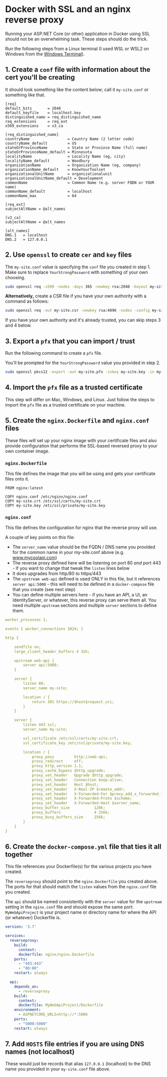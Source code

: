 # Docker with SSL and an nginx reverse proxy

Running your ASP.NET Core (or other) application in Docker using SSL should not be an overwhelming task.  These steps should do the trick.

Run the following steps from a Linux terminal (I used WSL or WSL2 on Windows from the [Windows Terminal](https://www.microsoft.com/en-us/p/windows-terminal/9n0dx20hk701)).

## 1. Create a `conf` file with information about the cert you'll be creating

It should look something like the content below; call it `my-site.conf` or something like that.

```text
[req]
default_bits       = 2048
default_keyfile    = localhost.key
distinguished_name = req_distinguished_name
req_extensions     = req_ext
x509_extensions    = v3_ca

[req_distinguished_name]
countryName                 = Country Name (2 letter code)
countryName_default         = US
stateOrProvinceName         = State or Province Name (full name)
stateOrProvinceName_default = Minnesota
localityName                = Locality Name (eg, city)
localityName_default        = Woodbury
organizationName            = Organization Name (eg, company)
organizationName_default    = KnowYourToolset
organizationalUnitName      = organizationalunit
organizationalUnitName_default = Development
commonName                  = Common Name (e.g. server FQDN or YOUR name)
commonName_default          = localhost
commonName_max              = 64

[req_ext]
subjectAltName = @alt_names

[v3_ca]
subjectAltName = @alt_names

[alt_names]
DNS.1   = localhost
DNS.2   = 127.0.0.1
```

## 2. Use `openssl` to create  `cer` and `key` files

The `my-site.conf` value is specifying the `conf` file you created in step 1.
Make sure to replace `YourStrongPassword` with something of your own choosing.  

```bash
sudo openssl req -x509 -nodes -days 365 -newkey rsa:2048 -keyout my-site.key -out my-site.crt -config my-site.conf -passin pass:YourStrongPassword
```

**Alternatively,** create a CSR file if you have your own authority with a command as follows:

```bash
sudo openssl req -out my-site.csr -newkey rsa:4096 -nodes -config my-site.conf 
```

If you have your own authority and it's already trusted, you can skip steps 3 and 4 below.

## 3. Export a `pfx` that you can import / trust

Run the following command to create a `pfx` file.

You'll be prompted for the `YourStrongPassword` value you provided in step 2.

```bash
sudo openssl pkcs12 -export -out my-site.pfx -inkey my-site.key -in my-site.crt
```

## 4. Import the `pfx` file as a trusted certificate

This step will differ on Mac, Windows, and Linux.  Just follow the steps to import the `pfx` file as a trusted certificate 
on your machine.

## 5. Create the `nginx.Dockerfile` and `nginx.conf` files

These files will set up your nginx image with your certificate files and also provide configuration that performs the 
SSL-based reversed proxy to your own container image.

### `nginx.Dockerfile`

This file defines the image that you will be using and gets your certificate files onto it.

```Text
FROM nginx:latest

COPY nginx.conf /etc/nginx/nginx.conf
COPY my-site.crt /etc/ssl/certs/my-site.crt
COPY my-site.key /etc/ssl/private/my-site.key
```

### `nginx.conf`

This file defines the configuration for nginx that the reverse proxy will use.

A couple of key points on this file:

* The `server_name` value should be the FQDN / DNS name you provided for the common name in your my-site.conf above (e.g. www.mycoolapi.com)
* The reverse proxy defined here will be listening on port 80 *and* port 443 - if you want to change that tweak the `listen` lines below
* It does upgrades from http/80 to https/443
* The `upstream web-api` defined is used ONLY in this file, but it references `server api:5000` - this will need to be defined in a `docker-compose` file that you create (see next step)
* You can define multiple servers here - if you have an API, a UI, an IdentityServer, or whatever, this reverse proxy can serve them all.  You need multiple `upstream` sections and multiple `server` sections to define them.

```yml
worker_processes 1;

events { worker_connections 1024; }

http {

    sendfile on;
    large_client_header_buffers 4 32k;

    upstream web-api {
        server api:5000;
    }

    server {
        listen 80;
        server_name my-site;

        location / {
            return 301 https://$host$request_uri;
        }
    }

    server {
        listen 443 ssl;
        server_name my-site;

        ssl_certificate /etc/ssl/certs/my-site.crt;
        ssl_certificate_key /etc/ssl/private/my-site.key;

        location / {
            proxy_pass         http://web-api;
            proxy_redirect     off;
            proxy_http_version 1.1;
            proxy_cache_bypass $http_upgrade;
            proxy_set_header   Upgrade $http_upgrade;
            proxy_set_header   Connection keep-alive;
            proxy_set_header   Host $host;
            proxy_set_header   X-Real-IP $remote_addr;
            proxy_set_header   X-Forwarded-For $proxy_add_x_forwarded_for;
            proxy_set_header   X-Forwarded-Proto $scheme;
            proxy_set_header   X-Forwarded-Host $server_name;
            proxy_buffer_size           128k;
            proxy_buffers               4 256k;
            proxy_busy_buffers_size     256k;
        }
    }
}
```

## 6. Create the `docker-compose.yml` file that ties it all together

This file references your Dockerfile(s) for the various projects you have created.

The `reverseproxy` should point to the `nginx.Dockerfile` you created above.  The ports for that should match the `listen` values from the `nginx.conf` file you created.

The `api` should be named consistently with the `server` value for the `upstream` setting in the `nginx.conf` file and should expose
the same port.  `MyWebApiProject` is your project name or directory name for where the API (or whatever) Dockerfile is.

```yml
version: '3.7'

services:
  reverseproxy:
    build:
      context: .
      dockerfile: nginx/nginx.Dockerfile
    ports:
      - "443:443" 
      - "80:80" 
    restart: always

  api:
    depends_on:
      - reverseproxy 
    build:
      context: .
      dockerfile: MyWebApiProject/Dockerfile
    environment:
      - ASPNETCORE_URLS=http://*:5000      
    ports:
      - "5000:5000"  
    restart: always
```  

## 7. Add `HOSTS` file entries if you are using DNS names (not localhost)

These would just be records that alias `127.0.0.1` (localhost) to the DNS name you provided in your `my-site.conf` file above.
